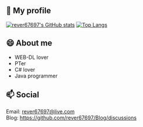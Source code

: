 ## 📢 My profile

[![rever67697's GitHub stats](https://github-readme-stats.vercel.app/api?username=rever67697&show_icons=true&hide_border=true&include_all_commits=true)](https://github.com/anuraghazra/github-readme-stats)    [![Top Langs](https://github-readme-stats.vercel.app/api/top-langs/?username=rever67697&layout=compact&hide_border=true)](https://github.com/anuraghazra/github-readme-stats)

## 😄 About me

* WEB-DL lover
* PTer
* C# lover
* Java programmer

## 📫 Social

Email: rever67697@live.com  
Blog: https://github.com/rever67697/Blog/discussions

<!--
**rever67697/rever67697** is a ✨ _special_ ✨ repository because its `README.md` (this file) appears on your GitHub profile.

Here are some ideas to get you started:

- 🔭 I’m currently working on ...
- 🌱 I’m currently learning ...
- 👯 I’m looking to collaborate on ...
- 🤔 I’m looking for help with ...
- 💬 Ask me about ...
- 📫 How to reach me: ...
- 😄 Pronouns: ...
- ⚡ Fun fact: ...
-->
